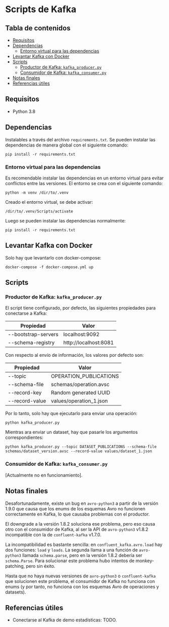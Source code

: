 # Scripts de Kafka

## Tabla de contenidos

- [Requisitos](#requisitos)
- [Dependencias](#dependencias)
    - [Entorno virtual para las dependencias](#entorno-virtual-para-las-dependencias)
- [Levantar Kafka con Docker](#levantar-kafka-con-docker)
- [Scripts](#scripts)
    - [Productor de Kafka: `kafka_producer.py`](#productor-de-kafka-kafka_producerpy)
    - [Consumidor de Kafka: `kafka_consumer.py`](#consumidor-de-kafka-kafka_consumerpy)
- [Notas finales](#notas-finales)
- [Referencias útiles](#referencias-tiles)

## Requisitos

- Python 3.8

## Dependencias

Instalables a través del archivo `requirements.txt`. Se pueden instalar las dependencias de manera global con el
siguiente comando:

```shell
pip install -r requirements.txt
```

### Entorno virtual para las dependencias

Es recomendable instalar las dependencias en un entorno virtual para evitar conflictos entre las versiones. El entorno
se crea con el siguiente comando:

```shell
python -m venv /dir/to/.venv 
```

Creado el entorno virtual, se debe activar:

```shell
/dir/to/.venv/Scripts/activate
```

Luego se pueden instalar las dependencias normalmente:

```shell
pip install -r requirements.txt
```

## Levantar Kafka con Docker

Solo hay que levantarlo con docker-compose:

```shell
docker-compose -f docker-compose.yml up
```

## Scripts

### Productor de Kafka: `kafka_producer.py`

El script tiene configurado, por defecto, las siguientes propiedades para conectarse a Kafka:

| Propiedad             | Valor                 | 
| --------------------- | --------------------- |
| --bootstrap-servers   | localhost:9092        |
| --schema-registry     | http://localhost:8081 |

Con respecto al envío de información, los valores por defecto son:

| Propiedad             | Valor                     | 
| --------------------- | ------------------------- |
| --topic               | OPERATION_PUBLICATIONS    |
| --schema-file         | schemas/operation.avsc    |
| --record-key          | Random generated UUID     |
| --record-value        | values/operation_1.json   |

Por lo tanto, solo hay que ejecutarlo para enviar una operación:

```shell
python kafka_producer.py
```

Mientras ara enviar un dataset, hay que pasarle los argumentos correspondientes:

```shell
python kafka_producer.py --topic DATASET_PUBLICATIONS --schema-file schemas/dataset_version.avsc --record-value values/dataset_1.json
```

### Consumidor de Kafka: `kafka_consumer.py`

[Actualmente no en funcionamiento].

## Notas finales

Desafortunadamente, existe un bug en `avro-python3` a partir de la versión 1.9.0 que causa que los enums de los esquemas
Avro no funcionen correctamente en Kafka, lo que causaba problemas con el productor.

El downgrade a la versión 1.8.2 soluciona ese problema, pero eso causa otro con el consumidor de Kafka, al ser la API
de `avro-python3` v1.8.2 incompatible con la de `confluent-kafka` v1.7.0.

La incompatibilidad es bastante sencilla: en `confluent_kafka.avro.load` hay dos funciones: `load` y `loads`. La segunda
llama a una función de `avro-python3` llamada `schema.parse`, pero en la versión 1.8.2 debería ser `schema.Parse`. Para
solucionar este problema hubo intentos de monkey-patching, pero sin éxito.

Hasta que no haya nuevas versiones de `avro-python3` o `confluent-kafka` que solucionen este problema, el consumidor de
Kafka no funciona con enums (y por tanto, no funciona con los esquemas Avro de operaciones y datasets).

## Referencias útiles

- Conectarse al Kafka de demo estadísticas: TODO.
